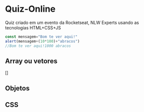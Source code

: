 # Quiz-Online
Quiz criado em um evento da Rocketseat, NLW Experts usando as tecnologias HTML+CSS+JS

``` js
const mensagem="Bom te ver aqui!"
alert(mensagem+(10*100)+"abracos")
//Bom te ver aqui!1000 abracos
```

## Array ou vetores
[]

## Objetos


## CSS
